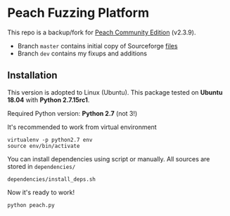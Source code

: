 # Peach Fuzzing Platform

This repo is a backup/fork for [Peach Community Edition](https://sourceforge.net/projects/peachfuzz/) (v2.3.9).

* Branch `master` contains initial copy of Sourceforge [files](https://sourceforge.net/projects/peachfuzz/files/Peach/2.3.9/)
* Branch `dev` contains my fixups and additions


## Installation
This version is adopted to Linux (Ubuntu). This package tested on **Ubuntu 18.04** with **Python 2.7.15rc1**.

Required Python version: **Python 2.7** (not 3!)

It's recommended to work from virtual environment
```
virtualenv -p python2.7 env
source env/bin/activate
```

You can install dependencies using script or manually. All sources are stored in `dependencies/`
```
dependencies/install_deps.sh
```

Now it's ready to work!
```
python peach.py
```
